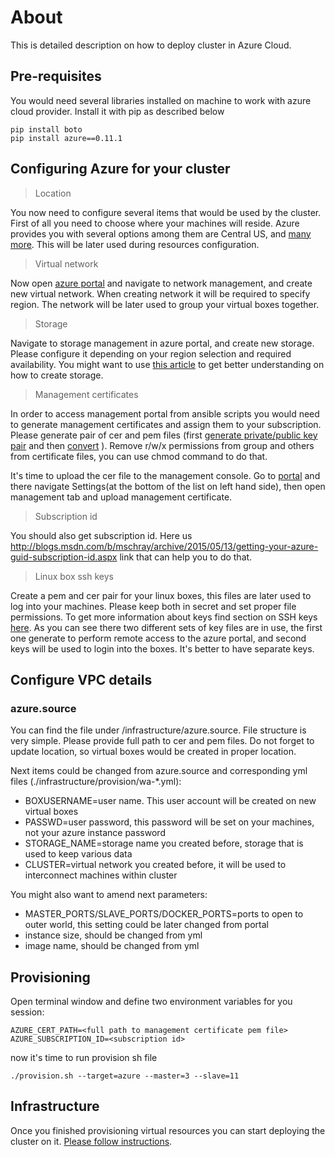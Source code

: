 # About

This is detailed description on how to deploy cluster in Azure Cloud.

## Pre-requisites

You would need several libraries installed on machine to work with azure cloud provider. Install it with pip as described below

```
pip install boto
pip install azure==0.11.1
```

## Configuring Azure for your cluster

> Location

You now need to configure several items that would be used by the cluster. First of all you need to choose where your machines will reside. Azure provides you with several options among them are Central US, and [many more](https://azure.microsoft.com/en-us/regions/). This will be later used during resources configuration.

> Virtual network

Now open [azure portal](http://manage.windowsazure.com/) and navigate to network management, and create new virtual network. When creating network it will be required to specify region. The network will be later used to group your virtual boxes together.

> Storage

Navigate to storage management in azure portal, and create new storage. Please configure it depending on your region selection and required availability. You might want to use [this article](http://support.rightscale.com/09-Clouds/Microsoft_Azure/Tutorials/Set_up_Microsoft_Azure_Cloud_Storage/) to get better understanding on how to create storage.

> Management certificates

In order to access management portal from ansible scripts you would need to generate management certificates and assign them to your subscription. Please generate pair of cer and pem files (first [generate private/public key pair](https://help.github.com/articles/generating-ssh-keys/) and then [convert](http://askubuntu.com/questions/465183/how-to-convert-rsa-key-to-pem-using-x-509-standard) ). Remove r/w/x permissions from group and others from certificate files, you can use chmod command to do that.

It's time to upload the cer file to the management console. Go to [portal](https://manage.windowsazure.com/) and there navigate Settings(at the bottom of the list on left hand side), then open management tab and upload management certificate.

> Subscription id

You should also get subscription id. Here us http://blogs.msdn.com/b/mschray/archive/2015/05/13/getting-your-azure-guid-subscription-id.aspx link that can help you to do that.

> Linux box ssh keys

Create a pem and cer pair for your linux boxes, this files are later used to log into your machines. Please keep both in secret and set proper file permissions. To get more information about keys find section on SSH keys [here](http://www.windowsazure.com/en-us/manage/linux/tutorials/intro-to-linux/). As you can see there two different sets of key files are in use, the first one generate to perform remote access to the azure portal, and second keys will be used to login into the boxes. It's better to have separate keys.

## Configure VPC details

### azure.source

You can find the file under <git repo root>/infrastructure/azure.source. File structure is very simple. Please provide full path to cer and pem files. Do not forget to update location, so virtual boxes would be created in proper location.

Next items could be changed from azure.source and corresponding yml files (./infrastructure/provision/wa-*.yml):
* BOXUSERNAME=user name. This user account will be created on new virtual boxes
* PASSWD=user password, this password will be set on your machines, not your azure instance password
* STORAGE_NAME=storage name you created before, storage that is used to keep various data
* CLUSTER=virtual network you created before, it will be used to interconnect machines within cluster

You might also want to amend next parameters:
* MASTER_PORTS/SLAVE_PORTS/DOCKER_PORTS=ports to open to outer world, this setting could be later changed from portal
* instance size, should be changed from yml
* image name, should be changed from yml

## Provisioning

Open terminal window and define two environment variables for you session:
```
AZURE_CERT_PATH=<full path to management certificate pem file>
AZURE_SUBSCRIPTION_ID=<subscription id>
```

now it's time to run provision sh file
```
./provision.sh --target=azure --master=3 --slave=11
```

## Infrastructure

Once you finished provisioning virtual resources you can start deploying the cluster on it.
[Please follow instructions](../README.install.md#bootstrap).
